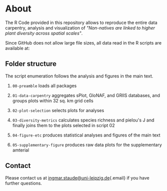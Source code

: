 <!-- README.md is generated from README.Rmd. Please edit that file -->

# About

The R Code provided in this repository allows to reproduce the entire data carpentry, analysis and visualization of *"Non-natives are linked to higher plant diversity across spatial scales"*.

Since GitHub does not allow large file sizes, all data read in the R scripts are available at:

## Folder structure

The script enumeration follows the analysis and figures in the main text.

1.  `00-preamble` loads all packages

2.  `01-data-carpentry` aggregates sPlot, GloNAF, and GRIIS databases, and groups plots within 32 sq. km grid cells

3.  `02-plot-selection` selects plots for analyses

4.  `03-diversity-metrics` calculates species richness and pielou's J and finally joins them to the plots selected in script 02

5.  `04-figure-etc` produces statistical analyses and figures of the main text

6.  `05-supplementary-figure` produces raw data plots for the supplementary amterial

## Contact

Please contact us at [ingmar.staude\@uni-leipzig.de](mailto:ingmar.staude@uni-leipzig.de){.email} if you have further questions.
